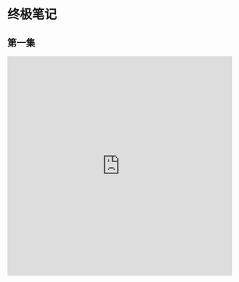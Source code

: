 # 终极笔记

## 第一集

<iframe height=498 width=510 src="https://www.administratorw.com/video.php?url=https%3A%2F%2Fwww.iqiyi.com%2Fv_1hgyraojqjc.html%3Fvfrm%3Dpcw_home%26vfrmblk%3DB%26vfrmrst%3Dfcs_0_t13%23curid%3D5416725157763700_5c23b0023dda3e29a761b6c8f3c66fd8" frameborder=0 allowfullscreen></iframe>

